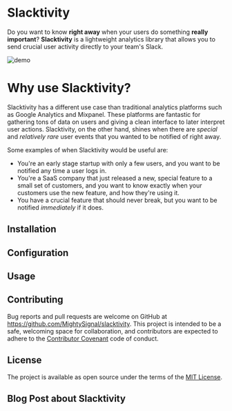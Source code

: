 # Slacktivity

Do you want to know **right away** when your users do something **really important**? **Slacktivity** is a lightweight analytics library that allows you to send crucial user activity directly to your team's Slack.

![demo]()

# Why use Slacktivity?

Slacktivity has a different use case than traditional analytics platforms such as Google Analytics and Mixpanel. These platforms are fantastic for gathering tons of data on users and giving a clean interface to later interpret user actions. Slacktivity, on the other hand, shines when there are *special* and *relatively rare* user events that you wanted to be notified of right away.

Some examples of when Slacktivity would be useful are:

* You're an early stage startup with only a few users, and you want to be notified any time a user logs in.
* You're a SaaS company that just released a new, special feature to a small set of customers, and you want to know exactly when your customers use the new feature, and how they're using it.
* You have a crucial feature that should never break, but you want to be notified *immediately* if it does.

## Installation

## Configuration

## Usage

## Contributing

Bug reports and pull requests are welcome on GitHub at https://github.com/MightySignal/slacktivity. This project is intended to be a safe, welcoming space for collaboration, and contributors are expected to adhere to the [Contributor Covenant](contributor-covenant.org) code of conduct.


## License

The project is available as open source under the terms of the [MIT License](http://opensource.org/licenses/MIT).

## Blog Post about Slacktivity

<Innsert blog post URL>

